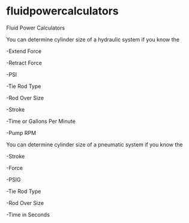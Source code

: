 # fluidpowercalculators
Fluid Power Calculators

You can determine cylinder size of a hydraulic system if you know the 

-Extend Force 

-Retract Force 

-PSI 

-Tie Rod Type 

-Rod Over Size 

-Stroke 

-Time or Gallons Per Minute

-Pump RPM

You can determine cylinder size of a pneumatic system if you know the

-Stroke 

-Force 

-PSIG 

-Tie Rod Type 

-Rod Over Size 

-Time in Seconds
